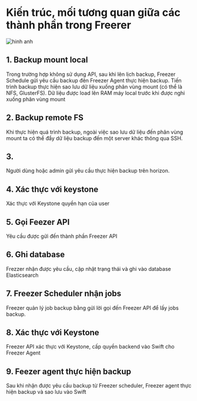 # Kiến trúc, mối tương quan giữa các thành phần trong Freerer
![hinh anh](http://image.prntscr.com/image/6e41f527b7894992a6dae42504c9596a.png)

## 1. Backup mount local
Trong trường hợp không sử dụng API, sau khi lên lịch backup, Freezer Schedule gửi yêu cầu backup đên Freezer Agent thực hiện backup. Tiến trình backup thực hiện sao lưu dữ liệu xuống phân vùng mount (có thể là NFS, GlusterFS). Dữ liệu được load lên RAM máy local trước khi được nghi xuống phân vùng mount

## 2. Backup remote FS
Khi thực hiện quá trình backup, ngoài việc sao lưu dữ liệu đến phân vùng mount ta có thể đẩy dữ liệu backup đến một server khác thông qua SSH.

## 3.
Người dùng hoặc admin gửi yêu cầu thực hiện backup trên horizon. 

## 4. Xác thực với keystone
Xác thực với Keystone quyền hạn của user

## 5.  Gọi Feezer API
Yêu cầu được gửi đến thành phần Freezer API

## 6. Ghi database
Frezzer nhận được yêu cầu, cập nhật trạng thái và ghi vào database Elasticsearch

## 7. Freezer Scheduler nhận jobs
Freezer quản lý job backup bằng gửi lời gọi đến Freezer API để lấy jobs backup.

## 8. Xác thực với Keystone
Freezer API xác thực với Keystone, cấp quyền backend vào Swift cho Freezer Agent

## 9. Feezer agent thực hiện backup 
Sau khi nhận được yêu cầu backup từ Freezer scheduler, Freezer agent thực hiện backup và sao lưu vào Swift

